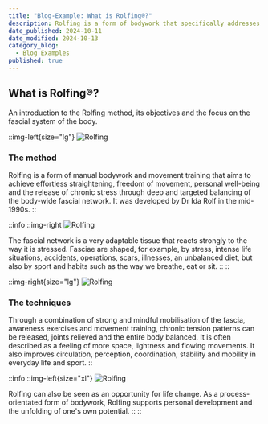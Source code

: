 ```yaml
---
title: "Blog-Example: What is Rolfing®?"
description: Rolfing is a form of bodywork that specifically addresses fascia. Highlight specific parts of your text with info, tip, hazard or custom callout boxes.
date_published: 2024-10-11
date_modified: 2024-10-13
category_blog:
  - Blog Examples
published: true
---
```

## What is Rolfing®?

An introduction to the Rolfing method, its objectives and the focus on the fascial system of the body.

::img-left{size="lg"}
![Rolfing](https://directus.lupinum.com/assets/3f1b7ee1-d525-46af-a7de-f87e988c2d1f)

### The method
Rolfing is a form of manual bodywork and movement training that aims to achieve effortless straightening, freedom of movement, personal well-being and the release of chronic stress through deep and targeted balancing of the body-wide fascial network. It was developed by Dr Ida Rolf in the mid-1990s.
::

::info
::img-right
![Rolfing](https://directus.lupinum.com/assets/361edb50-797d-42c1-b420-bdd473cec104)

The fascial network is a very adaptable tissue that reacts strongly to the way it is stressed. Fasciae are shaped, for example, by stress, intense life situations, accidents, operations, scars, illnesses, an unbalanced diet, but also by sport and habits such as the way we breathe, eat or sit.
::
::

::img-right{size="lg"}
![Rolfing](https://directus.lupinum.com/assets/87eeaba0-6a79-4155-9931-3e6cce768da6)

### The techniques
Through a combination of strong and mindful mobilisation of the fascia, awareness exercises and movement training, chronic tension patterns can be released, joints relieved and the entire body balanced. It is often described as a feeling of more space, lightness and flowing movements. It also improves circulation, perception, coordination, stability and mobility in everyday life and sport.
::

::info
::img-left{size="xl"}
![Rolfing](https://directus.lupinum.com/assets/5855fa21-ca81-4e08-b5ab-6c0ef64df101)

Rolfing can also be seen as an opportunity for life change. As a process-orientated form of bodywork, Rolfing supports personal development and the unfolding of one's own potential.
::
::